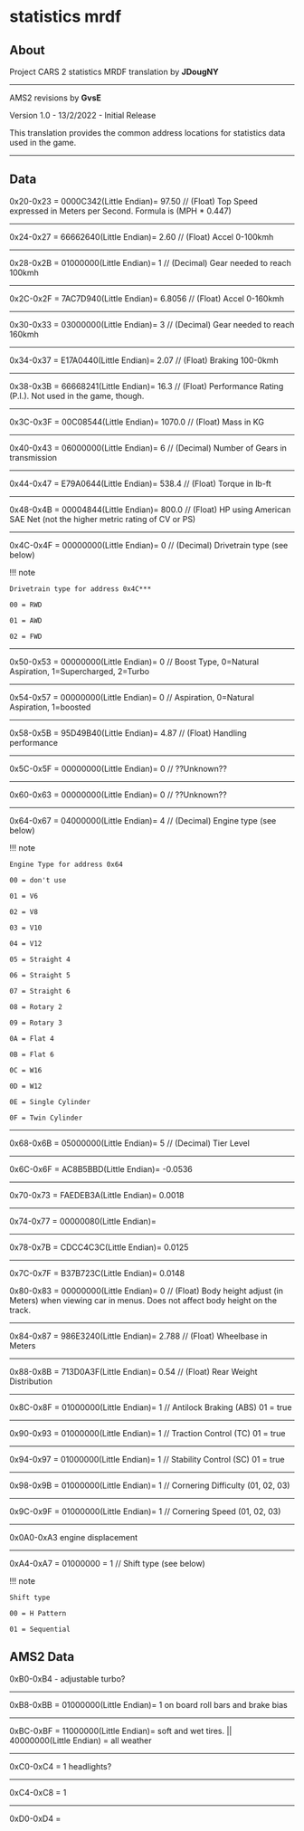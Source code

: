 # statistics mrdf


## About

Project CARS 2 statistics MRDF translation by **JDougNY**

___

AMS2 revisions by **GvsE**

Version 1.0 - 13/2/2022 - Initial Release 

This translation provides the common address locations for statistics data used in the game.

___

## Data

0x20-0x23 = 0000C342(Little Endian)= 97.50 // (Float) Top Speed expressed in Meters per Second.  Formula is (MPH * 0.447)

___

0x24-0x27 = 66662640(Little Endian)= 2.60 // (Float) Accel 0-100kmh

___

0x28-0x2B = 01000000(Little Endian)= 1 // (Decimal) Gear needed to reach 100kmh

___

0x2C-0x2F = 7AC7D940(Little Endian)= 6.8056 // (Float) Accel 0-160kmh

___

0x30-0x33 = 03000000(Little Endian)= 3 // (Decimal) Gear needed to reach 160kmh

___

0x34-0x37 = E17A0440(Little Endian)= 2.07 // (Float) Braking 100-0kmh

___

0x38-0x3B = 66668241(Little Endian)= 16.3 // (Float) Performance Rating (P.I.).  Not used in the game, though.

___

0x3C-0x3F = 00C08544(Little Endian)= 1070.0 // (Float) Mass in KG

___

0x40-0x43 = 06000000(Little Endian)= 6 // (Decimal) Number of Gears in transmission

___

0x44-0x47 = E79A0644(Little Endian)= 538.4 // (Float) Torque in lb-ft

___

0x48-0x4B = 00004844(Little Endian)= 800.0 // (Float) HP using American SAE Net (not the higher metric rating of CV or PS)

___

0x4C-0x4F = 00000000(Little Endian)= 0 // (Decimal) Drivetrain type (see below)

!!! note

    Drivetrain type for address 0x4C***
    
    00 = RWD
    
    01 = AWD
    
    02 = FWD


___

0x50-0x53 = 00000000(Little Endian)= 0 // Boost Type, 0=Natural Aspiration, 1=Supercharged, 2=Turbo

___

0x54-0x57 = 00000000(Little Endian)= 0 // Aspiration, 0=Natural Aspiration, 1=boosted

___

0x58-0x5B = 95D49B40(Little Endian)= 4.87 // (Float) Handling performance

___

0x5C-0x5F = 00000000(Little Endian)= 0 // ??Unknown??

___

0x60-0x63 = 00000000(Little Endian)= 0 // ??Unknown??

___

0x64-0x67 = 04000000(Little Endian)= 4 // (Decimal) Engine type (see below)

!!! note

    Engine Type for address 0x64

    00 = don't use

    01 = V6 

    02 = V8

    03 = V10

    04 = V12
    
    05 = Straight 4
    
    06 = Straight 5
    
    07 = Straight 6
    
    08 = Rotary 2
    
    09 = Rotary 3
    
    0A = Flat 4
    
    0B = Flat 6
    
    0C = W16
    
    0D = W12
    
    0E = Single Cylinder
    
    0F = Twin Cylinder


___

0x68-0x6B = 05000000(Little Endian)= 5 // (Decimal) Tier Level

___

0x6C-0x6F = AC8B5BBD(Little Endian)= -0.0536

___

0x70-0x73 = FAEDEB3A(Little Endian)= 0.0018

___

0x74-0x77 = 00000080(Little Endian)=

___

0x78-0x7B = CDCC4C3C(Little Endian)= 0.0125

___

0x7C-0x7F = B37B723C(Little Endian)= 0.0148

0x80-0x83 = 00000000(Little Endian)= 0 // (Float) Body height adjust (in Meters) when viewing car in menus.  Does not affect body height on the track.

___

0x84-0x87 = 986E3240(Little Endian)= 2.788 // (Float) Wheelbase in Meters

___

0x88-0x8B = 713D0A3F(Little Endian)= 0.54 // (Float) Rear Weight Distribution

___

0x8C-0x8F = 01000000(Little Endian)= 1 // Antilock Braking (ABS) 01 = true

___

0x90-0x93 = 01000000(Little Endian)= 1 // Traction Control (TC) 01 = true

___

0x94-0x97 = 01000000(Little Endian)= 1 // Stability Control (SC) 01 = true

___

0x98-0x9B = 01000000(Little Endian)= 1 // Cornering Difficulty (01, 02, 03)

___

0x9C-0x9F = 01000000(Little Endian)= 1 // Cornering Speed (01, 02, 03)

___

0x0A0-0xA3  engine displacement

___

0xA4-0xA7 = 01000000 = 1 // Shift type (see below)

!!! note

    Shift type
    
    00 = H Pattern
    
    01 = Sequential

## AMS2 Data

0xB0-0xB4 - adjustable turbo?

___

0xB8-0xBB = 01000000(Little Endian)= 1 on board roll bars and brake bias

___

0xBC-0xBF = 11000000(Little Endian)= soft and wet tires. || 40000000(Little Endian) = all weather

___

0xC0-0xC4 = 1 headlights?

___

0xC4-0xC8 = 1 

___

0xD0-0xD4 = 


<script src="https://hypothes.is/embed.js" async></script>